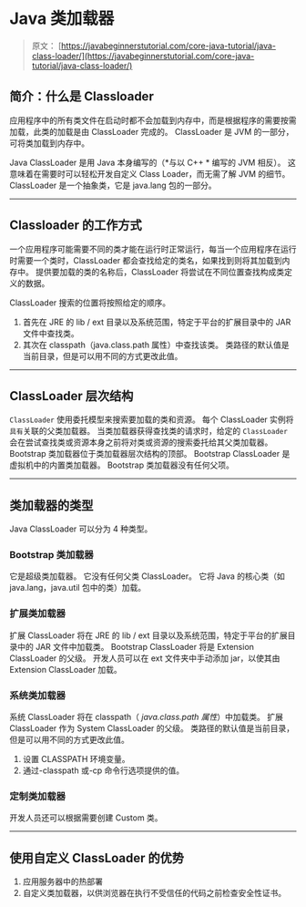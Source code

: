 # Java 类加载器

> 原文： [https://javabeginnerstutorial.com/core-java-tutorial/java-class-loader/](https://javabeginnerstutorial.com/core-java-tutorial/java-class-loader/)

## 简介：什么是 Classloader

应用程序中的所有类文件在启动时都不会加载到内存中，而是根据程序的需要按需加载，此类的加载是由 ClassLoader 完成的。 ClassLoader 是 JVM 的一部分，可将类加载到内存中。

Java ClassLoader 是用 Java 本身编写的（*与以 C++ * 编写的 JVM 相反）。 这意味着在需要时可以轻松开发自定义 Class Loader，而无需了解 JVM 的细节。 ClassLoader 是一个抽象类，它是 java.lang 包的一部分。

* * *

## Classloader 的工作方式

一个应用程序可能需要不同的类才能在运行时正常运行，每当一个应用程序在运行时需要一个类时，ClassLoader 都会查找给定的类名，如果找到则将其加载到内存中。 提供要加载的类的名称后，ClassLoader 将尝试在不同位置查找构成类定义的数据。

ClassLoader 搜索的位置将按照给定的顺序。

1.  首先在 JRE 的 lib / ext 目录以及系统范围，特定于平台的扩展目录中的 JAR 文件中查找类。
2.  其次在 classpath（java.class.path 属性）中查找该类。 类路径的默认值是当前目录，但是可以用不同的方式更改此值。

* * *

## ClassLoader 层次结构

`ClassLoader` 使用委托模型来搜索要加载的类和资源。 每个 ClassLoader 实例将`具有`关联的父类加载器。 当类加载器获得查找类的请求时，给定的 `ClassLoader` 会在尝试查找类或资源本身之前将对类或资源的搜索委托给其父类加载器。 Bootstrap 类加载器位于类加载器层次结构的顶部。 Bootstrap ClassLoader 是虚拟机中的内置类加载器。 Bootstrap 类加载器没有任何父项。

* * *

## 类加载器的类型

Java ClassLoader 可以分为 4 种类型。

### Bootstrap 类加载器

它是超级类加载器。 它没有任何父类 ClassLoader。 它将 Java 的核心类（如 java.lang，java.util 包中的类）加载。

### 扩展类加载器

扩展 ClassLoader 将在 JRE 的 lib / ext 目录以及系统范围，特定于平台的扩展目录中的 JAR 文件中加载类。 Bootstrap ClassLoader 将是 Extension ClassLoader 的父级。 开发人员可以在 ext 文件夹中手动添加 jar，以使其由 Extension ClassLoader 加载。

### 系统类加载器

系统 ClassLoader 将在 classpath（ *java.class.path 属性*）中加载类。 扩展 ClassLoader 作为 System ClassLoader 的父级。 类路径的默认值是当前目录，但是可以用不同的方式更改此值。

1.  设置 CLASSPATH 环境变量。
2.  通过-classpath 或-cp 命令行选项提供的值。

### 定制类加载器

开发人员还可以根据需要创建 Custom 类。

* * *

## 使用自定义 ClassLoader 的优势

1.  应用服务器中的热部署
2.  自定义类加载器，以供浏览器在执行不受信任的代码之前检查安全性证书。